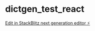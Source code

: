 # dictgen_test_react

[Edit in StackBlitz next generation editor ⚡️](https://stackblitz.com/~/github.com/hollandkevint/dictgen_test_react)